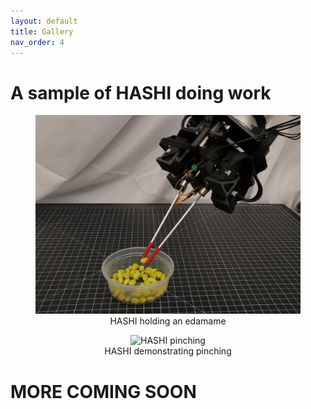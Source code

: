 ```yaml
---
layout: default
title: Gallery
nav_order: 4
---
```


# A sample of HASHI doing work

<html lang="en-US">
<div style="text-align: center;">
  <figure>
      <img src="/media/HASHI_edamame.png" alt="HASHI holding an edamame">
    <figcaption>HASHI holding an edamame
    </figcaption>
  </figure>
</div>

<div style="text-align: center;">
  <figure>
      <img src="/media/teleop_pinching.gif" alt="HASHI pinching ">
    <figcaption>HASHI demonstrating pinching
    </figcaption>
  </figure>
</div>

# MORE COMING SOON
